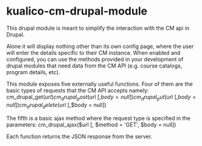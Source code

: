 # kualico-cm-drupal-module
This drupal module is meant to simplify the interaction with the CM api in Drupal.

Alone it will display nothing other than its own config page, where the user will enter the details specific to their
CM instance. When enabled and configured, you can use the methods provided in your development of drupal modules that
need data from the CM API (e.g. course catalogs, program details, etc).

This module exposes five externally useful functions. Four of them are the basic types of requests that the CM API accepts namely:
cm_drupal_get($url)
cm_drupal_post($url [,$body = null])
cm_drupal_put($url [,$body = null])
cm_drupal_delete($url [,$body = null])

The fifth is a basic ajax method where the request type is specified in the parameters:
cm_drupal_ajax($url [, $method = 'GET', $body = null])

Each function returns the JSON response from the
server.
